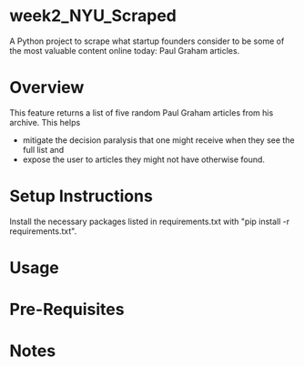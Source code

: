 # week2_NYU_Scraped

A Python project to scrape what startup founders consider to be some of the most valuable content online today: Paul Graham articles.

# Overview

This feature returns a list of five random Paul Graham articles from his archive. This helps

- mitigate the decision paralysis that one might receive when they see the full list and
- expose the user to articles they might not have otherwise found.

# Setup Instructions

Install the necessary packages listed in requirements.txt with "pip install -r requirements.txt".

# Usage

# Pre-Requisites

# Notes
